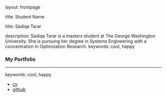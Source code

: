 layout: frontpage

 title: Student Name

 title: Sadiqa Tarar
 
 description: Sadiqa Tarar is a masters student at The George Washington University. She is pursuing her degree in Systems Engineering with a concentration in Optimization Research.
 keywords: cool, happy

 ### <a name="Portfolio"></a>My Portfolio
 ---
keywords: cool, happy
   <div class="navbar-inner">
       <ul class="nav">
           <li><a href="{{ BASE_PATH }}/assets/Sadiqa Tarar Resume 2018 copy.pdf">cv</a></li>
           <li><a href="https://github.com/sadiqatarar1">github</a></li>


   </div>
